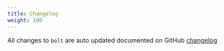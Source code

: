 ```yaml
---
title: Changelog
weight: 100
---
```


All changes to `bolt` are  auto updated documented on GitHub [changelog](https://github.com/lara-zeus/bolt/blob/main/CHANGELOG.md) 

